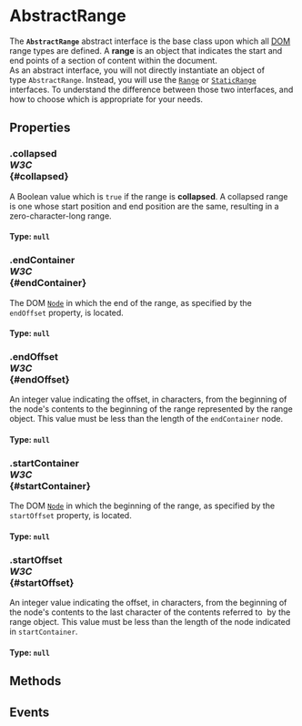 # AbstractRange

<div class='overview'><span class="seoSummary">The <strong><code>AbstractRange</code></strong>&nbsp;abstract interface is the base class upon which all <a class="glossaryLink" href="/en-US/docs/Glossary/DOM" title="DOM: The DOM (Document Object Model) is an API that represents and interacts with any HTML or XML document. The DOM is a document model loaded in the browser and representing the document as a node tree, where each node represents part of the document (e.g. an element, text string, or comment).">DOM</a> range types are defined. A&nbsp;<strong>range</strong>&nbsp;is an object that indicates the start and end points of a section of content&nbsp;within the document.</span></div>

<div class='overview'>As an abstract interface, you will not directly instantiate an object of type&nbsp;<code>AbstractRange</code>. Instead, you will use the <a href="/en-US/docs/Web/API/Range" title="The Range interface represents a fragment of a document that can contain nodes and parts of text nodes."><code>Range</code></a> or <a href="/en-US/docs/Web/API/StaticRange" title="The DOM&nbsp;StaticRange interface extends AbstractRange to provide a method to specify a range of content in the DOM whose contents don't update to reflect changes which occur within the DOM tree."><code>StaticRange</code></a> interfaces. To understand the difference between those two interfaces, and how to choose which is appropriate for your needs.</div>

## Properties

### .collapsed <div class="specs"><i>W3C</i></div> {#collapsed}

A Boolean value which is&nbsp;<code>true</code>&nbsp;if the range is&nbsp;<strong>collapsed</strong>. A collapsed range is one whose start position and end position are the same, resulting in a zero-character-long range.

#### **Type**: `null`

### .endContainer <div class="specs"><i>W3C</i></div> {#endContainer}

The DOM <a href="/en-US/docs/Web/API/Node" title="Node is an interface from which various types of DOM API objects inherit, allowing those types to be treated similarly; for example, inheriting the same set of methods, or being testable in the same way."><code>Node</code></a> in which the end of the range, as specified by the <code>endOffset</code>&nbsp;property,&nbsp;is located.

#### **Type**: `null`

### .endOffset <div class="specs"><i>W3C</i></div> {#endOffset}

An integer value indicating the offset, in characters, from the beginning of the node's contents to the beginning of the range represented by the range object. This value must be less than the length of the <code>endContainer</code>&nbsp;node.

#### **Type**: `null`

### .startContainer <div class="specs"><i>W3C</i></div> {#startContainer}

The DOM <a href="/en-US/docs/Web/API/Node" title="Node is an interface from which various types of DOM API objects inherit, allowing those types to be treated similarly; for example, inheriting the same set of methods, or being testable in the same way."><code>Node</code></a> in which the beginning of the range, as specified by the <code>startOffset</code>&nbsp;property,&nbsp;is located.

#### **Type**: `null`

### .startOffset <div class="specs"><i>W3C</i></div> {#startOffset}

An integer value indicating the offset, in characters, from the beginning of the node's contents to the last character&nbsp;of the contents referred to&nbsp;&nbsp;by the range object. This value must be less than the length of the node indicated in&nbsp;<code>startContainer</code>.

#### **Type**: `null`

## Methods

## Events
